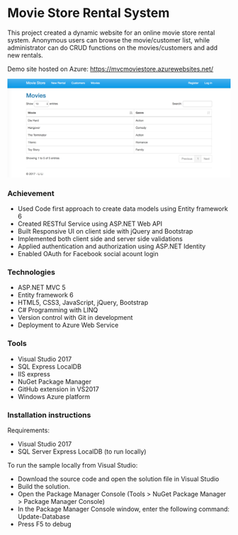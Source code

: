 ﻿# Movie Store Rental System

This project created a dynamic website for an online movie store rental system. Anonymous users can browse the movie/customer list, while administrator can do CRUD functions on the movies/customers and add new rentals.

Demo site hosted on Azure: https://mvcmoviestore.azurewebsites.net/

![Demo site capture](MovieStore.png)

### Achievement
- Used Code first approach to create data models using Entity framework 6
- Created RESTful Service using ASP.NET Web API
- Built Responsive UI on client side with jQuery and Bootstrap
- Implemented both client side and server side validations
- Applied authentication and authorization using ASP.NET Identity
- Enabled OAuth for Facebook social acount login

### Technologies
- ASP.NET MVC 5
- Entity framework 6
- HTML5, CSS3, JavaScript, jQuery, Bootstrap
- C# Programming with LINQ
- Version control with Git in development
- Deployment to Azure Web Service

### Tools
- Visual Studio 2017
- SQL Express LocalDB
- IIS express
- NuGet Package Manager
- GitHub extension in VS2017
- Windows Azure platform

### Installation instructions

Requirements:

- Visual Studio 2017
- SQL Server Express LocalDB (to run locally)

To run the sample locally from Visual Studio:
- Download the source code and open the solution file in Visual 
Studio
- Build the solution.
- Open the Package Manager Console (Tools > NuGet Package 
Manager > Package Manager Console)
- In the Package Manager Console window, enter the following 
command: Update-Database
- Press F5 to debug

